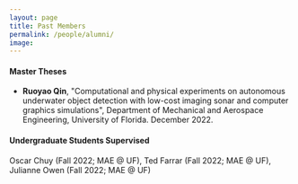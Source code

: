 ```yaml
---
layout: page
title: Past Members
permalink: /people/alumni/
image:
---
```


<!-- #### Past Postdoctoral Associates -->


<!-- #### Ph.D. Dissertations -->

#### Master Theses
* **Ruoyao Qin**, "Computational and physical experiments on autonomous underwater object detection with low-cost imaging sonar and computer graphics simulations", Department of Mechanical and Aerospace Engineering, University of Florida. December 2022.

<!-- #### Other Graduate Students Supervised -->

#### Undergraduate Students Supervised
Oscar Chuy (Fall 2022; MAE @ UF), Ted Farrar (Fall 2022; MAE @ UF), Julianne Owen (Fall 2022; MAE @ UF)
